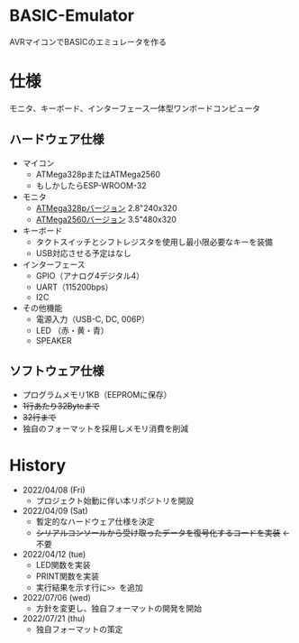 # BASIC-Emulator

AVRマイコンでBASICのエミュレータを作る

# 仕様

モニタ、キーボード、インターフェース一体型ワンボードコンピュータ

## ハードウェア仕様

- マイコン
  - ATMega328pまたはATMega2560
  - もしかしたらESP-WROOM-32
- モニタ
  - [ATMega328pバージョン](https://www.amazon.co.jp/dp/B07B2HDTV4/) 2.8"240x320
  - [ATMega2560バージョン](https://www.amazon.co.jp/dp/B09PKR2JYG/) 3.5"480x320
- キーボード
  - タクトスイッチとシフトレジスタを使用し最小限必要なキーを装備
  - USB対応させる予定はなし
- インターフェース
  - GPIO（アナログ4デジタル4）
  - UART（115200bps）
  - I2C
- その他機能
  - 電源入力（USB-C, DC, 006P）
  - LED （赤・黄・青）
  - SPEAKER

## ソフトウェア仕様

- プログラムメモリ1KB（EEPROMに保存）
- ~~1行あたり32Byteまで~~
- ~~32行まで~~
- 独自のフォーマットを採用しメモリ消費を削減

# History

- 2022/04/08 (Fri)
  - プロジェクト始動に伴い本リポジトリを開設
- 2022/04/09 (Sat)
  - 暫定的なハードウェア仕様を決定
  - ~~シリアルコンソールから受け取ったデータを復号化するコードを実装~~ ←不要
- 2022/04/12 (tue)
  - LED関数を実装
  - PRINT関数を実装
  - 実行結果を示す行に`>> `を追加
- 2022/07/06 (wed)
  - 方針を変更し、独自フォーマットの開発を開始
- 2022/07/21 (thu)
  - 独自フォーマットの策定
